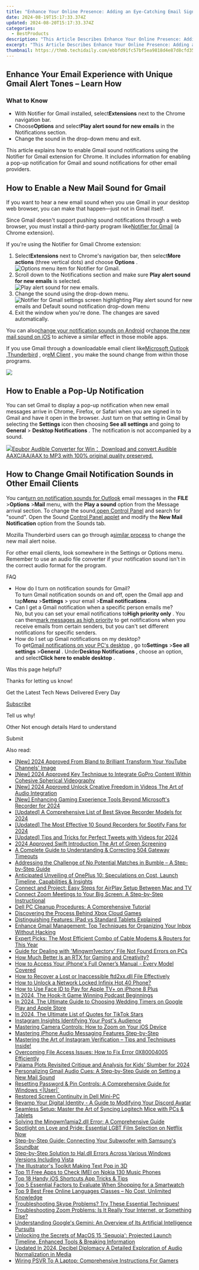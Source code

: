 ```yaml
---
title: "Enhance Your Online Presence: Adding an Eye-Catching Email Signature Using GoDaddy's Web Mail Service"
date: 2024-08-19T15:17:33.374Z
updated: 2024-08-20T15:17:33.374Z
categories:
  - BestProducts
description: "This Article Describes Enhance Your Online Presence: Adding an Eye-Catching Email Signature Using GoDaddy's Web Mail Service"
excerpt: "This Article Describes Enhance Your Online Presence: Adding an Eye-Catching Email Signature Using GoDaddy's Web Mail Service"
thumbnail: https://thmb.techidaily.com/ebbfd91fc57bf5ea9818d4e87d8cfd35544a71921ce7ca73b2986ee75e83dd45.jpg
---
```


## Enhance Your Email Experience with Unique Gmail Alert Tones – Learn How
### What to Know

* With Notifier for Gmail installed, select**Extensions** next to the Chrome navigation bar.
* Choose**Options** and select**Play alert sound for new emails** in the Notifications section.
* Change the sound in the drop-down menu and exit.

 This article explains how to enable Gmail sound notifications using the Notifier for Gmail extension for Chrome. It includes information for enabling a pop-up notification for Gmail and sound notifications for other email providers.

## How to Enable a New Mail Sound for Gmail

 If you want to hear a new email sound when you use Gmail in your desktop web browser, you can make that happen—just not in Gmail itself.

 Since Gmail doesn't support pushing sound notifications through a web browser, you must install a third-party program like[Notifier for Gmail](https://chrome.google.com/webstore/detail/notifier-for-gmail/dcjichoefijpinlfnjghokpkojhlhkgl?hl=en) (a Chrome extension).

 If you're using the Notifier for Gmail Chrome extension:

1. Select**Extensions** next to Chrome's navigation bar, then select**More actions** (three vertical dots) and choose **Options** .  
![Options menu item for Notifier for Gmail.](https://www.lifewire.com/thmb/ItTlmQe_8CNY3vW37Q6ac7spTJ8=/1500x0/filters:no_upscale():max_bytes(150000):strip_icc():format(webp)/001-how-to-add-a-new-mail-sound-for-gmail-5b50d46b9a594db3bd73946ea64549aa.jpg)
2. Scroll down to the Notifications section and make sure **Play alert sound for new emails** is selected.  
![Play alert sound for new emails.](https://www.lifewire.com/thmb/EaGNTDoH2lcLO8QxHT0Z1KVeUPk=/1500x0/filters:no_upscale():max_bytes(150000):strip_icc():format(webp)/002-how-to-add-a-new-mail-sound-for-gmail-1e074c5a399d403aab64b2ec37afbbf8.jpg)
3. Change the sound using the drop-down menu.  
![Notifier for Gmail settings screen highlighting Play alert sound for new emails and Default sound notification drop-down menu](https://www.lifewire.com/thmb/DUBiUTKL1yNY2AP6anJNY9OE1cM=/1500x0/filters:no_upscale():max_bytes(150000):strip_icc():format(webp)/003-how-to-add-a-new-mail-sound-for-gmail-db10f7ff4e56480c8acefb921da8d1b6.jpg)
4. Exit the window when you're done. The changes are saved automatically.

 You can also[change your notification sounds on Android](https://www.lifewire.com/how-to-change-create-android-notification-sounds-4783114) or[change the new mail sound on iOS](https://www.lifewire.com/how-to-change-the-new-mail-sound-in-ios-mail-1172501) to achieve a similar effect in those mobile apps.

 If you use Gmail through a downloadable email client like[Microsoft Outlook](https://www.lifewire.com/microsoft-outlook-4164620) ,[Thunderbird](https://www.lifewire.com/gmail-access-thunderbird-1173150) , or[eM Client](http://www.emclient.com/) , you make the sound change from within those programs.

<!-- affiliate ads begin -->
<a href="https://shop.systoolsgroup.com/affiliate.php?ACCOUNT=SYSTOOBY&AFFILIATE=108875&PATH=https%3A%2F%2Fwww.systoolsgroup.com%3FAFFILIATE%3D108875%26RESOURCE%3D%2BSysTools%2BPDF%2BUnlocker"><img src="https://www.systoolsgroup.com/box/pdf-unlocker.png" border="0"></a>
<!-- affiliate ads end -->
## How to Enable a Pop-Up Notification

 You can set Gmail to display a pop-up notification when new email messages arrive in Chrome, Firefox, or Safari when you are signed in to Gmail and have it open in the browser. Just turn on that setting in Gmail by selecting the **Settings**  icon then choosing **See all settings** and going to **General** \> **Desktop Notifications** . The notification is not accompanied by a sound.

<!-- affiliate ads begin -->
<a href="https://secure.2checkout.com/order/checkout.php?PRODS=4708689&QTY=1&AFFILIATE=108875&CART=1"><img src="https://www.epubor.com/images/uppic/audible-converter-interface.png" border="0">Epubor Audible Converter for Win： Download and convert Audible AAXC/AA/AAX to MP3 with 100% original quality preserved.</a>
<!-- affiliate ads end -->
## How to Change Gmail Notification Sounds in Other Email Clients

 You can[turn on notification sounds for Outlook](https://www.lifewire.com/change-new-mail-notification-sound-outlook-1173674) email messages in the **FILE** \>**Options** \>**Mail**  menu, with the **Play a sound** option from the Message arrival section. To change the sound,[open Control Panel](https://www.lifewire.com/how-to-open-control-panel-2625782) and search for "sound". Open the Sound [Control Panel applet](https://www.lifewire.com/control-panel-applet-2625831) and modify the **New Mail Notification** option from the Sounds tab.

 Mozilla Thunderbird users can go through a[similar process](https://www.lifewire.com/new-email-alerts-thunderbird-1173081) to change the new mail alert noise.

 For other email clients, look somewhere in the Settings or Options menu. Remember to use an audio file converter if your notification sound isn't in the correct audio format for the program.

 FAQ

* How do I turn on notification sounds for Gmail?  
 To turn Gmail notification sounds on and off, open the Gmail app and tap**Menu** \>**Settings** \> your email >**Email notifications** .
* Can I get a Gmail notification when a specific person emails me?  
 No, but you can set your email notifications to**High priority only** . You can then[mark messages as high priority](https://www.lifewire.com/how-to-mark-mail-important-for-priority-inbox-in-gmail-1171946) to get notifications when you receive emails from certain senders, but you can't set different notifications for specific senders.
* How do I set up Gmail notifications on my desktop?  
 To get[Gmail notifications on your PC's desktop](https://www.lifewire.com/how-to-get-new-mail-notifications-for-gmail-1171935) , go to**Settings** \>**See all settings** \>**General** . Under**Desktop Notifications** , choose an option, and select**Click here to enable desktop** .

Was this page helpful?

Thanks for letting us know!

 Get the Latest Tech News Delivered Every Day

[Subscribe](https://www.lifewire.com/#)

Tell us why!

 Other  Not enough details  Hard to understand

 Submit

<ins class="adsbygoogle"
     style="display:block"
     data-ad-format="autorelaxed"
     data-ad-client="ca-pub-7571918770474297"
     data-ad-slot="1223367746"></ins>



<ins class="adsbygoogle"
     style="display:block"
     data-ad-client="ca-pub-7571918770474297"
     data-ad-slot="8358498916"
     data-ad-format="auto"
     data-full-width-responsive="true"></ins>

<span class="atpl-alsoreadstyle">Also read:</span>
<div><ul>
<li><a href="https://eaxpv-info.techidaily.com/new-2024-approved-from-bland-to-brilliant-transform-your-youtube-channels-image/"><u>[New] 2024 Approved  From Bland to Brilliant  Transform Your YouTube Channels' Image</u></a></li>
<li><a href="https://fox-helps.techidaily.com/new-2024-approved-key-technique-to-integrate-gopro-content-within-cohesive-spherical-videography/"><u>[New] 2024 Approved  Key Technique to Integrate GoPro Content Within Cohesive Spherical Videography</u></a></li>
<li><a href="https://youtube-tips.techidaily.com/024-approved-unlock-creative-freedom-in-videos-the-art-of-audio-integration/"><u>[New] 2024 Approved  Unlock Creative Freedom in Videos  The Art of Audio Integration</u></a></li>
<li><a href="https://screen-video-capture.techidaily.com/new-enhancing-gaming-experience-tools-beyond-microsofts-recorder-for-2024/"><u>[New] Enhancing Gaming Experience  Tools Beyond Microsoft's Recorder for 2024</u></a></li>
<li><a href="https://digital-screen-recording.techidaily.com/updated-a-comprehensive-list-of-best-skype-recorder-models-for-2024/"><u>[Updated] A Comprehensive List of Best Skype Recorder Models for 2024</u></a></li>
<li><a href="https://screen-video-capture.techidaily.com/updated-the-most-effective-10-sound-recorders-for-spotify-fans-for-2024/"><u>[Updated] The Most Effective 10 Sound Recorders for Spotify Fans for 2024</u></a></li>
<li><a href="https://twitter-videos.techidaily.com/updated-tips-and-tricks-for-perfect-tweets-with-videos-for-2024/"><u>[Updated] Tips and Tricks for Perfect Tweets with Videos for 2024</u></a></li>
<li><a href="https://youtube-stream.techidaily.com/2024-approved-swift-introduction-the-art-of-green-screening/"><u>2024 Approved  Swift Introduction  The Art of Green Screening</u></a></li>
<li><a href="https://tech-recovery.techidaily.com/a-complete-guide-to-understanding-and-correcting-504-gateway-timeouts/"><u>A Complete Guide to Understanding & Correcting 504 Gateway Timeouts</u></a></li>
<li><a href="https://tech-recovery.techidaily.com/addressing-the-challenge-of-no-potential-matches-in-bumble-a-step-by-step-guide/"><u>Addressing the Challenge of No Potential Matches in Bumble – A Step-by-Step Guide</u></a></li>
<li><a href="https://tech-recovery.techidaily.com/anticipated-unveiling-of-oneplus-10-speculations-on-cost-launch-timeline-capabilities-and-insights/"><u>Anticipated Unveiling of OnePlus 10: Speculations on Cost, Launch Timeline, Capabilities & Insights</u></a></li>
<li><a href="https://tech-recovery.techidaily.com/connect-and-project-easy-steps-for-airplay-setup-between-mac-and-tv/"><u>Connect and Project: Easy Steps for AirPlay Setup Between Mac and TV</u></a></li>
<li><a href="https://tech-recovery.techidaily.com/connect-zoom-meetings-to-your-big-screen-a-step-by-step-instructional/"><u>Connect Zoom Meetings to Your Big Screen: A Step-by-Step Instructional</u></a></li>
<li><a href="https://tech-recovery.techidaily.com/dell-pc-cleanup-procedures-a-comprehensive-tutorial/"><u>Dell PC Cleanup Procedures: A Comprehensive Tutorial</u></a></li>
<li><a href="https://games-able.techidaily.com/discovering-the-process-behind-xbox-cloud-games/"><u>Discovering the Process Behind Xbox Cloud Games</u></a></li>
<li><a href="https://tech-recovery.techidaily.com/distinguishing-features-ipad-vs-standard-tablets-explained/"><u>Distinguishing Features: IPad vs Standard Tablets Explained</u></a></li>
<li><a href="https://tech-recovery.techidaily.com/enhance-gmail-management-top-techniques-for-organizing-your-inbox-without-hacking/"><u>Enhance Gmail Management: Top Techniques for Organizing Your Inbox Without Hacking</u></a></li>
<li><a href="https://buynow-help.techidaily.com/expert-picks-the-most-efficient-combo-of-cable-modems-and-routers-for-this-year/"><u>Expert Picks: The Most Efficient Combo of Cable Modems & Routers for This Year</u></a></li>
<li><a href="https://tech-recovery.techidaily.com/guide-for-dealing-with-mingwm1vectory-file-not-found-errors-on-pcs/"><u>Guide for Dealing with 'Mingwm1vectory' File Not Found Errors on PCs</u></a></li>
<li><a href="https://tech-recovery.techidaily.com/how-much-better-is-an-rtx-for-gaming-and-creativity/"><u>How Much Better Is an RTX for Gaming and Creativity?</u></a></li>
<li><a href="https://tech-recovery.techidaily.com/how-to-access-your-iphones-full-owners-manual-every-model-covered/"><u>How to Access Your iPhone's Full Owner’s Manual - Every Model Covered</u></a></li>
<li><a href="https://tech-recovery.techidaily.com/how-to-recover-a-lost-or-inaccessible-ftd2xxdll-file-effectively/"><u>How to Recover a Lost or Inaccessible ftd2xx.dll File Effectively</u></a></li>
<li><a href="https://unlock-android.techidaily.com/how-to-unlock-a-network-locked-infinix-hot-40-phone-by-drfone-android/"><u>How to Unlock a Network Locked Infinix Hot 40 Phone?</u></a></li>
<li><a href="https://review-topics.techidaily.com/how-to-use-face-id-to-pay-for-apple-tvplus-on-iphone-8-plus-by-drfone-ios-unlock-ios-unlock/"><u>How to Use Face ID to Pay for Apple TV+ on iPhone 8 Plus</u></a></li>
<li><a href="https://some-skills.techidaily.com/in-2024-the-hook-it-game-winning-podcast-beginnings/"><u>In 2024, The Hook-It Game  Winning Podcast Beginnings</u></a></li>
<li><a href="https://some-approaches.techidaily.com/in-2024-the-ultimate-guide-to-choosing-wedding-timers-on-google-play-and-apple-store/"><u>In 2024, The Ultimate Guide to Choosing Wedding Timers on Google Play and Apple Store</u></a></li>
<li><a href="https://tiktok-video-recordings.techidaily.com/in-2024-the-ultimate-list-of-quotes-for-tiktok-stars/"><u>In 2024, The Ultimate List of Quotes for TikTok Stars</u></a></li>
<li><a href="https://instagram-videos.techidaily.com/instagram-insights-identifying-your-posts-audience/"><u>Instagram Insights  Identifying Your Post's Audience</u></a></li>
<li><a href="https://tech-recovery.techidaily.com/mastering-camera-controls-how-to-zoom-on-your-ios-device/"><u>Mastering Camera Controls: How to Zoom on Your iOS Device</u></a></li>
<li><a href="https://tech-recovery.techidaily.com/mastering-iphone-audio-messaging-features-step-by-step/"><u>Mastering iPhone Audio Messaging Features Step-by-Step</u></a></li>
<li><a href="https://tech-recovery.techidaily.com/mastering-the-art-of-instagram-verification-tips-and-techniques-inside/"><u>Mastering the Art of Instagram Verification – Tips and Techniques Inside!</u></a></li>
<li><a href="https://tech-recovery.techidaily.com/overcoming-file-access-issues-how-to-fix-error-0x80004005-efficiently/"><u>Overcoming File Access Issues: How to Fix Error 0X80004005 Efficiently</u></a></li>
<li><a href="https://extra-approaches.techidaily.com/pajama-plots-revisited-critique-and-analysis-for-kids-slumber-for-2024/"><u>Pajama Plots Revisited  Critique and Analysis for Kids' Slumber for 2024</u></a></li>
<li><a href="https://tech-recovery.techidaily.com/personalizing-gmail-audio-cues-a-step-by-step-guide-on-setting-a-new-mail-sound/"><u>Personalizing Gmail Audio Cues: A Step-by-Step Guide on Setting a New Mail Sound</u></a></li>
<li><a href="https://tech-recovery.techidaily.com/resetting-password-and-pin-controls-a-comprehensive-guide-for-windows-(user/"><u>Resetting Password & Pin Controls: A Comprehensive Guide for Windows <|User|`</u></a></li>
<li><a href="https://graphic-issues.techidaily.com/restored-screen-continuity-in-dell-mini-pc/"><u>Restored Screen Continuity in Dell Mini-PC</u></a></li>
<li><a href="https://tech-recovery.techidaily.com/revamp-your-digital-identity-a-guide-to-modifying-your-discord-avatar/"><u>Revamp Your Digital Identity - A Guide to Modifying Your Discord Avatar</u></a></li>
<li><a href="https://tech-recovery.techidaily.com/seamless-setup-master-the-art-of-syncing-logitech-mice-with-pcs-and-tablets/"><u>Seamless Setup: Master the Art of Syncing Logitech Mice with PCs & Tablets</u></a></li>
<li><a href="https://tech-recovery.techidaily.com/solving-the-mingwm1amia2dll-error-a-comprehensive-guide/"><u>Solving the Mingwm1amia2.dll Error: A Comprehensive Guide</u></a></li>
<li><a href="https://tech-recovery.techidaily.com/spotlight-on-love-and-pride-essential-lgbt-film-selection-on-netflix-now/"><u>Spotlight on Love and Pride: Essential LGBT Film Selection on Netflix Now</u></a></li>
<li><a href="https://tech-recovery.techidaily.com/step-by-step-guide-connecting-your-subwoofer-with-samsungs-soundbar/"><u>Step-by-Step Guide: Connecting Your Subwoofer with Samsung's Soundbar</u></a></li>
<li><a href="https://tech-recovery.techidaily.com/step-by-step-solution-to-haldll-errors-across-various-windows-versions-including-vista/"><u>Step-by-Step Solution to Hal.dll Errors Across Various Windows Versions Including Vista</u></a></li>
<li><a href="https://extra-information.techidaily.com/the-illustrators-toolkit-making-text-pop-in-3d/"><u>The Illustrator's Toolkit  Making Text Pop in 3D</u></a></li>
<li><a href="https://sim-unlock.techidaily.com/top-11-free-apps-to-check-imei-on-nokia-130-music-phones-by-drfone-android/"><u>Top 11 Free Apps to Check IMEI on Nokia 130 Music Phones</u></a></li>
<li><a href="https://tech-recovery.techidaily.com/top-18-handy-ios-shortcuts-app-tricks-and-tips/"><u>Top 18 Handy iOS Shortcuts App Tricks & Tips</u></a></li>
<li><a href="https://tech-recovery.techidaily.com/top-5-essential-factors-to-evaluate-when-shopping-for-a-smartwatch/"><u>Top 5 Essential Factors to Evaluate When Shopping for a Smartwatch</u></a></li>
<li><a href="https://tech-recovery.techidaily.com/top-9-best-free-online-languages-classes-no-cost-unlimited-knowledge/"><u>Top 9 Best Free Online Languages Classes – No Cost, Unlimited Knowledge</u></a></li>
<li><a href="https://tech-recovery.techidaily.com/1722902433210-troubleshooting-skype-problems-try-these-essential-techniques/"><u>Troubleshooting Skype Problems? Try These Essential Techniques!</u></a></li>
<li><a href="https://tech-recovery.techidaily.com/troubleshooting-zoom-problems-is-it-really-your-internet-or-something-else/"><u>Troubleshooting Zoom Problems: Is It Really Your Internet, or Something Else?</u></a></li>
<li><a href="https://tech-haven.techidaily.com/understanding-googles-gemini-an-overview-of-its-artificial-intelligence-pursuits/"><u>Understanding Google's Gemini: An Overview of Its Artificial Intelligence Pursuits</u></a></li>
<li><a href="https://tech-recovery.techidaily.com/unlocking-the-secrets-of-macos-15-sequoia-projected-launch-timeline-enhanced-tools-and-breaking-information/"><u>Unlocking the Secrets of MacOS 15 'Sequoia': Projected Launch Timeline, Enhanced Tools & Breaking Information</u></a></li>
<li><a href="https://voice-adjusting.techidaily.com/updated-in-2024-decibel-diplomacy-a-detailed-exploration-of-audio-normalization-in-media/"><u>Updated In 2024, Decibel Diplomacy A Detailed Exploration of Audio Normalization in Media</u></a></li>
<li><a href="https://tech-recovery.techidaily.com/wiring-psvr-to-a-laptop-comprehensive-instructions-for-gamers/"><u>Wiring PSVR To A Laptop: Comprehensive Instructions For Gamers</u></a></li>
</ul></div>
